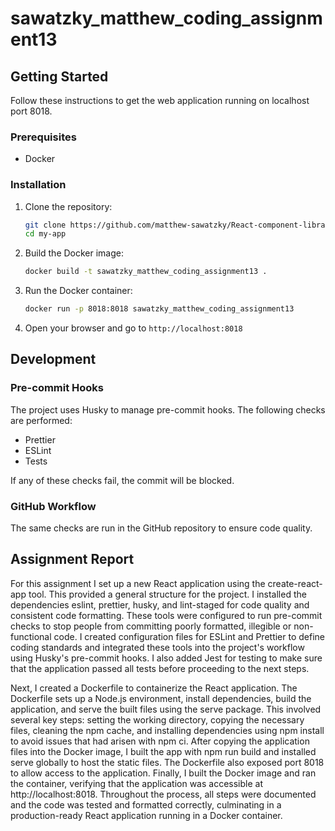 # sawatzky_matthew_coding_assignment13

## Getting Started

Follow these instructions to get the web application running on localhost port 8018.

### Prerequisites

- Docker

### Installation

1. Clone the repository:

   ```bash
   git clone https://github.com/matthew-sawatzky/React-component-library
   cd my-app
   ```

2. Build the Docker image:

   ```bash
   docker build -t sawatzky_matthew_coding_assignment13 .
   ```

3. Run the Docker container:

   ```bash
   docker run -p 8018:8018 sawatzky_matthew_coding_assignment13
   ```

4. Open your browser and go to `http://localhost:8018`

## Development

### Pre-commit Hooks

The project uses Husky to manage pre-commit hooks. The following checks are performed:

- Prettier
- ESLint
- Tests

If any of these checks fail, the commit will be blocked.

### GitHub Workflow

The same checks are run in the GitHub repository to ensure code quality.

## Assignment Report

For this assignment I set up a new React application using the create-react-app tool. This provided a general structure for the project. I installed the dependencies  eslint, prettier, husky, and lint-staged for code quality and consistent code formatting. These tools were configured to run pre-commit checks to stop people from committing poorly formatted, illegible or non-functional code. I created configuration files for ESLint and Prettier to define coding standards and integrated these tools into the project's workflow using Husky's pre-commit hooks. I also added Jest for testing to make sure that the application passed all tests before proceeding to the next steps.

Next, I created a Dockerfile to containerize the React application. The Dockerfile sets up a Node.js environment, install dependencies, build the application, and serve the built files using the serve package. This involved several key steps: setting the working directory, copying the necessary files, cleaning the npm cache, and installing dependencies using npm install to avoid issues that had arisen with npm ci. After copying the application files into the Docker image, I built the app with npm run build and installed serve globally to host the static files. The Dockerfile also exposed port 8018 to allow access to the application. Finally, I built the Docker image and ran the container, verifying that the application was accessible at http://localhost:8018. Throughout the process, all steps were documented and the code was tested and formatted correctly, culminating in a production-ready React application running in a Docker container.